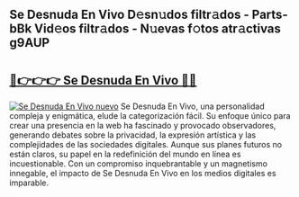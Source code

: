## Se Desnuda En Vivo D𝚎sn𝚞dos filtr𝚊dos - Parts-bBk Vid𝚎os filtr𝚊dos - N𝚞evas f𝚘tos atr𝚊ctivas g9AUP

# <h2><a href="http://mb9plf.tromn.icu/?c=Se+Desnuda+En+Vivo">🔗👉👉👉 Se Desnuda En Vivo 🔗🔗</a></h2>

[![Se Desnuda En Vivo nuevo](https://i.imgur.com/pEAQMta.gif)](http://mb9plf.tromn.icu/?c=Se+Desnuda+En+Vivo)
Se Desnuda En Vivo, una personalidad compleja y enigmática, elude la categorización fácil. Su enfoque único para crear una presencia en la web ha fascinado y provocado observadores, generando debates sobre la privacidad, la expresión artística y las complejidades de las sociedades digitales. Aunque sus planes futuros no están claros, su papel en la redefinición del mundo en línea es incuestionable. Con un compromiso inquebrantable y un magnetismo innegable, el impacto de Se Desnuda En Vivo en los medios digitales es imparable.
